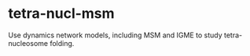 # tetra-nucl-msm

Use dynamics network models, including MSM and IGME to study tetra-nucleosome folding. 


